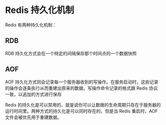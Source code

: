 # Redis 持久化机制
Redis 有两种持久化机制：
## RDB
RDB 持久化方式会在一个特定的间隔保存那个时间点的一个数据快照

## AOF
AOF 持久化方式则会记录每一个服务器收到的写操作。在服务启动时，这些记录的操作会逐条执行从而重建出原来的数据。写操作命令记录的格式跟 Redis 协议一致，以追加的方式进行保存

Redis 的持久化是可以禁用的，就是说你可以让数据的生命周期只存在于服务器的运行时间里。两种方式的持久化是可以同时存在的，但是当 Redis 重启时，AOF 文件会被优先用于重建数据。